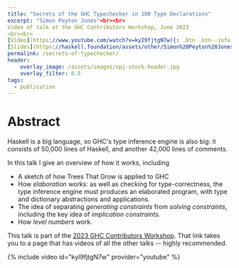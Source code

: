 ```yaml
---
title: "Secrets of the GHC Typechecker in 100 Type Declarations"
excerpt: "Simon Peyton Jones"<br><br>
Video of talk at the GHC Contributors Workshop, June 2023
<br><br>
[Video](https://www.youtube.com/watch?v=kyI9fjtgN7w){: .btn .btn--info ..btn--large}
[Slides](https://haskell.foundation/assets/other/Simon%20Peyton%20Jones%20-%202023-06-08%20-%20Type%20inference%20in%20GHC%20Jun%2023.pdf){: .btn .btn--info ..btn--large}
permalink: /secrets-of-typechecker/
header:
    overlay_image: /assets/images/spj-stock-header.jpg
    overlay_filter: 0.5
tags:
  - publication
---
```


# Abstract
<!-- this H1 (denoted by the single octothorpe before the word 'Abstract') should remain unchanged. -->
  <!-- Note: Make sure to enter at least twice to create seperate lines for the page. -->

Haskell is a big language, so GHC's type inference engine is also big: it
consists of 50,000 lines of Haskell, and another 42,000 lines of comments.

In this talk I give an overview of how it works, including
* A sketch of how Trees That Grow is applied to GHC
* How *elaboration* works: as well as checking for type-correctness, the type inference engine
  must produces an elaborated program, with type and dictionary abstractions and applications.
* The idea of separating *generating constraints* from *solving constraints*, including
  the key idea of *implication constraints*.
* How *level numbers* work.

This talk is part of the [2023 GHC Contributors Workshop](https://haskell.foundation/events/2023-ghc-development-workshop.html).
That link takes you to a page that has videos of all the other talks -- highly recommended.

{% include video id="kyI9fjtgN7w" provider="youtube" %}

